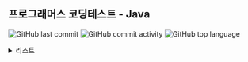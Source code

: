 ## 프로그래머스 코딩테스트 - Java

![GitHub last commit](https://img.shields.io/github/last-commit/hee-ju-kim/programmers_java)
![GitHub commit activity](https://img.shields.io/github/commit-activity/m/hee-ju-kim/programmers_java)
![GitHub top language](https://img.shields.io/github/languages/top/hee-ju-kim/programmers_java?color=yellow&logo=Java)

<details>
  <summary>리스트</summary>

  | level | 제목                                                                                                                                                                                         |날짜|
  | ----- | -------------------------------------------------------------------------------------------------------------------------------------------------------------------------------------------- |--|
  | 0     | [같은 숫자는 싫어](https://github.com/hee-ju-kim/programmers_java/tree/main/20241119)                                                                                       |20241119|
  | 0     | [정수 출력](https://github.com/hee-ju-kim/programmers_java/blob/main/20240924/src/PrintInt.java)                                                                                       |20240924|
  | 0     | [정수 출력](https://github.com/hee-ju-kim/programmers_java/blob/main/20240924/src/PrintInt.java)                                                                                       |20240924|
  | 0     | [0 떼기](https://github.com/hee-ju-kim/programmers_java/blob/main/20240922/src/Remove0.java)                                                                                       |20240922|
  | 0     | [접미사인지 확인하기](https://github.com/hee-ju-kim/programmers_java/blob/main/20240922/src/CheckSuffixes.java)                                                                                       |20240922|
  | 0     | [두 수의 합](https://github.com/hee-ju-kim/programmers_java/blob/main/20240913/src/SumNumber.java)                                                                                       |20240913|
  | 0     | [공백으로 구분하기 1](https://github.com/hee-ju-kim/programmers_java/blob/main/20240913/src/SplitStr.java)                                                                                       |20240913|
  | 0     | [특정 문자열로 끝나는 가장 긴 부분 문자열 찾기](https://github.com/hee-ju-kim/programmers_java/blob/main/20240911/src/StringExample.java)                                                                                                      |20240911|
  | 0     | [ad 제거하기](https://github.com/hee-ju-kim/programmers_java/blob/main/20240911/src/Exam2.java)                                                                                       |20240911|
</details>
